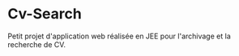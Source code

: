 # Cv-Search

Petit projet d'application web réalisée en JEE pour l'archivage et la recherche de CV.
